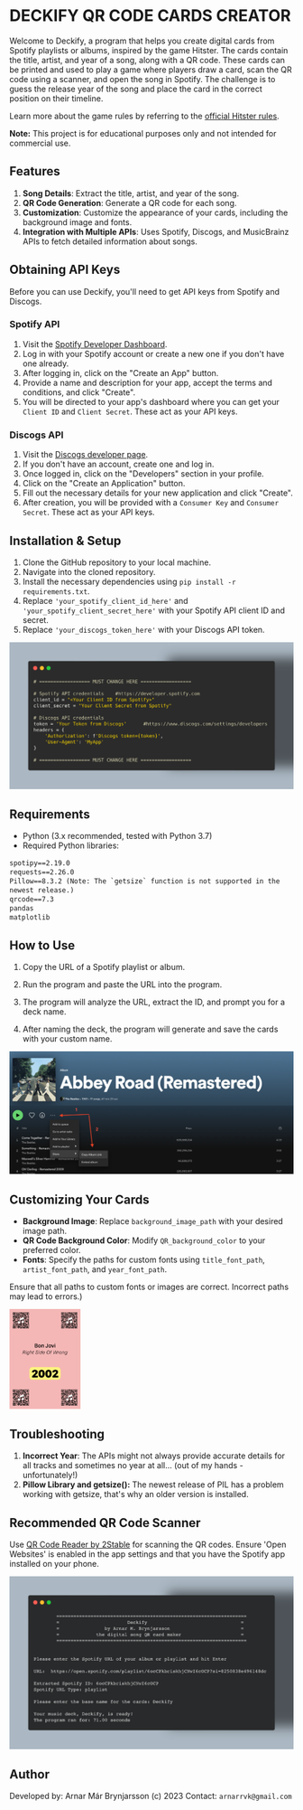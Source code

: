 # DECKIFY QR CODE CARDS CREATOR

Welcome to Deckify, a program that helps you create digital cards from Spotify playlists or albums, inspired by the game Hitster. The cards contain the title, artist, and year of a song, along with a QR code. These cards can be printed and used to play a game where players draw a card, scan the QR code using a scanner, and open the song in Spotify. The challenge is to guess the release year of the song and place the card in the correct position on their timeline. 

Learn more about the game rules by referring to the [official Hitster rules](https://hitstergame.com/en-gb/how-to-play-premium/).

**Note:** This project is for educational purposes only and not intended for commercial use.

## Features

1. **Song Details**: Extract the title, artist, and year of the song.
2. **QR Code Generation**: Generate a QR code for each song.
3. **Customization**: Customize the appearance of your cards, including the background image and fonts.
4. **Integration with Multiple APIs**: Uses Spotify, Discogs, and MusicBrainz APIs to fetch detailed information about songs.

## Obtaining API Keys

Before you can use Deckify, you'll need to get API keys from Spotify and Discogs.

### Spotify API

1. Visit the [Spotify Developer Dashboard](https://developer.spotify.com/dashboard/).
2. Log in with your Spotify account or create a new one if you don't have one already.
3. After logging in, click on the "Create an App" button.
4. Provide a name and description for your app, accept the terms and conditions, and click "Create".
5. You will be directed to your app's dashboard where you can get your `Client ID` and `Client Secret`. These act as your API keys.

### Discogs API

1. Visit the [Discogs developer page](https://www.discogs.com/developers/).
2. If you don't have an account, create one and log in.
3. Once logged in, click on the "Developers" section in your profile.
4. Click on the "Create an Application" button.
5. Fill out the necessary details for your new application and click "Create".
6. After creation, you will be provided with a `Consumer Key` and `Consumer Secret`. These act as your API keys.

## Installation & Setup

1. Clone the GitHub repository to your local machine.
2. Navigate into the cloned repository.
3. Install the necessary dependencies using `pip install -r requirements.txt`.
4. Replace `'your_spotify_client_id_here'` and `'your_spotify_client_secret_here'` with your Spotify API client ID and secret.
5. Replace `'your_discogs_token_here'` with your Discogs API token.

![1](images/2.png)


## Requirements

- Python (3.x recommended, tested with Python 3.7)
- Required Python libraries:

```
spotipy==2.19.0
requests==2.26.0
Pillow==8.3.2 (Note: The `getsize` function is not supported in the newest release.)
qrcode==7.3
pandas
matplotlib
```

## How to Use

1. Copy the URL of a Spotify playlist or album.

2. Run the program and paste the URL into the program.

3. The program will analyze the URL, extract the ID, and prompt you for a deck name.

4. After naming the deck, the program will generate and save the cards with your custom name.

![1](images/3.png)


## Customizing Your Cards

- **Background Image**: Replace `background_image_path` with your desired image path.
- **QR Code Background Color**: Modify `QR_background_color` to your preferred color.
- **Fonts**: Specify the paths for custom fonts using `title_font_path`, `artist_font_path`, and `year_font_path`.

Ensure that all paths to custom fonts or images are correct. Incorrect paths may lead to errors.)

<img src="images/4.png" alt="Image" width="25%">


## Troubleshooting

1. **Incorrect Year**: The APIs might not always provide accurate details for all tracks and sometimes no year at all... (out of my hands - unfortunately!) 
2. **Pillow Library and getsize():** The newest release of PIL has a problem working with getsize, that's why an older version is installed. 

## Recommended QR Code Scanner

Use [QR Code Reader by 2Stable](https://apps.apple.com/is/app/qr-code-reader-2stable/id1593228108) for scanning the QR codes. Ensure 'Open Websites' is enabled in the app settings and that you have the Spotify app installed on your phone.

![1](images/1.png)


## Author

Developed by: Arnar Már Brynjarsson (c) 2023 Contact: `arnarrvk@gmail.com`
